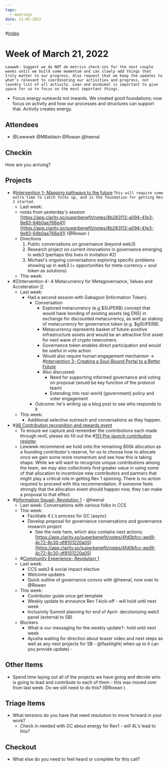 ```yaml
---
tags:
  - meetings
date: 21-03-2022
---
```

#[index](notes/general-circle/old-gc-meetings/index.md) 
# Week of March 21, 2022
`Lewwwk: Suggest we do NOT do metrics check-ins for the next couple weeks until we build some momentum and can slowly add things that truly matter to our progress. Also request that we keep the updates to what's relevant to coordinating our activities and progress, not laundry list of all activity. Lean and minmimal is important to give space for us to focus on the most important things.`
- Focus energy outwards not inwards. We created good foundations; now focus on activity and how our processes and structures can support that. Activity creates energy.

## Attendees
- @Lewwwk @MBaldwin @Rowan  @heenal 

## Checkin
How are you arriving?
## Projects
- #[Intervention 1- Mapping pathways to the future](Intervention%201-%20Mapping%20pathways%20to%20the%20future) 
`This will require some extra time to catch folks up, and is the foundation for getting Rev 1 started.`
	- Last week: 
	- notes from yesterday's session [https://app.clarity.so/superbenefit/notes/8b283112-a094-41e3-9e83-64b0ae766e41](https://app.clarity.so/superbenefit/notes/8b283112-a094-41e3-9e83-64b0ae766e41)  (@Rowan  )
	- Directions
		1. Public conversations on governance (beyond web3)
		2. Research project on current innovations in governance emerging in web3 (perhaps this lives in invitation #2)
		3. Michael's ongoing conversations exploring specific problems showing up in web3 (+ opportunities for meta-currency + soul token as solutions) 
	- This week:
- #[[Intervention 4- A Metacurrency for Metagovernance, Values and Acceleration
]]
	- Last week:
		- Had a second session with Gabagool (Information Token). 
			- Conversation
				- Explored metacurrency (e.g  $SUPERB) concept that would have bonding of existing assets (eg ENS) in exchange for discounted metacurrency, as well as staking of metacurrency for governance token (e.g. $gSUPERB). 
				- Metacurrency represents basket of future-positive infrastructure assets and would be an attractive first asset for next wave of crypto newcomers.
				- Governance token enables direct participation and would be useful in vote action
				- Would also require human engagement mechanism -> #[Intervention 3- Creating a Soul-Bound Portal to a Better Future](Intervention%203-%20Creating%20a%20Soul-Bound%20Portal%20to%20a%20Better%20Future) 
				- Also discussed:
					- Need for supporting informed governance and voting on proposal (would be key function of the protocol team)
					- Extending into real-world (government) policy and voter engagement
			- Outcome: he's writing up a blog post to see who responds to it
	- This week:
		- Additional selective outreach and conversations as they happen.
- #[46 Contribution recognition and rewards event](46%20Contribution%20recognition%20and%20rewards%20event) 
	- To ensure we capture and remember the contributions each made through rev0, please do fill out the #[151 Pre-launch contribution register](151%20Pre-launch%20contribution%20register).
	- Lewwwk recommend we hold onto the remaining 800k allocation as a founding contributor's reserve, for us to choose how to allocate once we gain some more momentum and see how this is taking shape. While we will want to recognize unique contributions among the team, we may also collectively find greater value in using some of that allocation to incentivize new contributors and partners that might play a critical role in getting Rev 1 spinning. There is no action required to proceed with this recommendation. If someone feels strongly that the allocation event should happen now, they can make a proposal to that effect.
- #[Information Squad- Revolution 1](Information%20Squad-%20Revolution%201) - @heenal 
	- Last week: Conversations with various folks in CCS
	- This week: 
		- Facilitate 4 L's process for GC (async)
		- Develop proposal for governance conversations and governance research project
			- See the note here, which also contains next actions: [https://app.clarity.so/superbenefit/notes/4fd0bfcc-aed9-4c72-8c30-df8101220a05](https://app.clarity.so/superbenefit/notes/4fd0bfcc-aed9-4c72-8c30-df8101220a05) 
	- #[Community Experience- Revolution 1](Community%20Experience-%20Revolution%201) 
	- Last week: 
		- CCS web3 & social impact elective
		- Welcome updates 
		- Quick outline of governance convos with @heenal, now over to @Rowan   
	- This week: 
		- Contributor guide once get template
		- Weekly update to announce Rev 1 kick-off - will hold until next week 
		- Inclusivity Summit planning for end of April- decolonizing web3 panel (external to SB)
	- Blockers
		- What is our messaging for the weekly update?- hold until next week 
		- Ayusha waiting for direction about teaser video and next steps as well as any next projects for SB - @flashlight( when up to it can you provide update) - 

## Other Items
- Spend time laying out all of the projects we have going and decide who is going to lead and contribute to each of them - this was moved over from last week. Do we still need to do this? (@Rowan )

## Triage Items
- What tensions do you have that need resolution to move forward in your work?
	- Check in needed with GC about energy for Rev1 - will 4L's lead to this? 

## Checkout
- What else do you need to feel heard or complete for this call?
